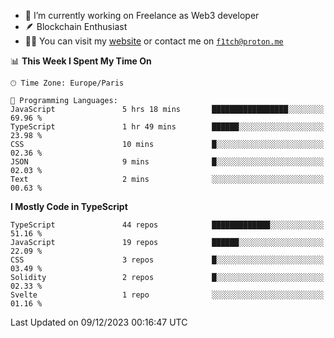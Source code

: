 - 🔭 I’m currently working on Freelance as Web3 developer
- 🪶 Blockchain Enthusiast
- 👨‍💻 You can visit my [website](https://f1tch.xyz) or contact me on [`f1tch@proton.me`](mailto:f1tch@proton.me)

<!--START_SECTION:waka-->
📊 **This Week I Spent My Time On** 

```text
🕑︎ Time Zone: Europe/Paris

💬 Programming Languages: 
JavaScript               5 hrs 18 mins       █████████████████░░░░░░░░   69.96 % 
TypeScript               1 hr 49 mins        ██████░░░░░░░░░░░░░░░░░░░   23.98 % 
CSS                      10 mins             █░░░░░░░░░░░░░░░░░░░░░░░░   02.36 % 
JSON                     9 mins              █░░░░░░░░░░░░░░░░░░░░░░░░   02.03 % 
Text                     2 mins              ░░░░░░░░░░░░░░░░░░░░░░░░░   00.63 % 
```

**I Mostly Code in TypeScript** 

```text
TypeScript               44 repos            █████████████░░░░░░░░░░░░   51.16 % 
JavaScript               19 repos            ██████░░░░░░░░░░░░░░░░░░░   22.09 % 
CSS                      3 repos             █░░░░░░░░░░░░░░░░░░░░░░░░   03.49 % 
Solidity                 2 repos             █░░░░░░░░░░░░░░░░░░░░░░░░   02.33 % 
Svelte                   1 repo              ░░░░░░░░░░░░░░░░░░░░░░░░░   01.16 % 
```




 Last Updated on 09/12/2023 00:16:47 UTC
<!--END_SECTION:waka-->
